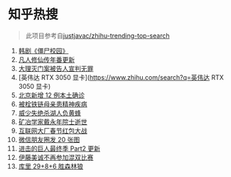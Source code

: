 # 知乎热搜

> 此项目参考自[justjavac/zhihu-trending-top-search](https://github.com/justjavac/zhihu-trending-top-search/blob/main/utils.ts)

<!-- BEGIN -->
  <!-- 最后更新时间:Sun Jan 30 2022 05:09:15 GMT+0000 (Coordinated Universal Time) -->
  1. [韩剧《僵尸校园》](https://www.zhihu.com/search?q=僵尸校园)
1. [凡人修仙传年番更新](https://www.zhihu.com/search?q=凡人修仙传)
1. [大理灭门案被告人宣判无罪](https://www.zhihu.com/search?q=大理灭门案)
1. [英伟达 RTX 3050 显卡](https://www.zhihu.com/search?q=英伟达 RTX 3050 显卡)
1. [北京新增 12 例本土确诊 ](https://www.zhihu.com/search?q=北京新增)
1. [被栓铁链母亲患精神疾病](https://www.zhihu.com/search?q=被栓铁链母亲患精神疾病)
1. [威少失绝杀湖人负黄蜂](https://www.zhihu.com/search?q=湖人)
1. [矿冶学家戴永年院士逝世](https://www.zhihu.com/search?q=戴永年)
1. [互联网大厂春节红包大战](https://www.zhihu.com/search?q=互联网大厂春节红包大战)
1. [微信朋友圈发 20 张图](https://www.zhihu.com/search?q=微信更新)
1. [进击的巨人最终季 Part2 更新](https://www.zhihu.com/search?q=进击的巨人)
1. [伊藤美诚不再参加混双比赛](https://www.zhihu.com/search?q=伊藤美诚)
1. [库里 29+8+6 胜森林狼](https://www.zhihu.com/search?q=库里)
  <!-- END -->